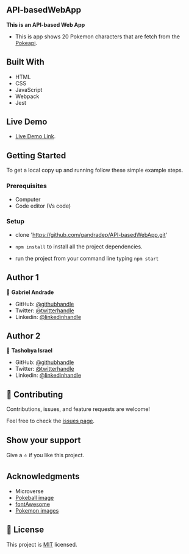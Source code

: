## API-basedWebApp

**This is an API-based Web App**
- This is app shows 20 Pokemon characters that are fetch from the [Pokeapi](https://pokeapi.co/).

## Built With

- HTML
- CSS
- JavaScript
- Webpack
- Jest

## Live Demo

- [Live Demo Link](https://gandradep.github.io/API-basedWebApp/).

## Getting Started

To get a local copy up and running follow these simple example steps.

### Prerequisites
- Computer
- Code editor (Vs code)

### Setup
- clone 'https://github.com/gandradep/API-basedWebApp.git'

- `npm install` to install all the project dependencies.

- run the project from your command line typing `npm start`

## Author 1
👤 **Gabriel Andrade**

- GitHub: [@githubhandle]()
- Twitter: [@twitterhandle]()
- Linkedin: [@linkedinhandle]()

## Author 2

👤 **Tashobya Israel**

- GitHub: [@githubhandle](https://github.com/tashisrael)
- Twitter: [@twitterhandle](https://twitter.com/tashisrael)
- Linkedin: [@linkedinhandle](https://www.linkedin.com/in/tashobya-israel-6a66b0181/l)

## 🤝 Contributing

Contributions, issues, and feature requests are welcome!

Feel free to check the [issues page](https://github.com/gandradep/API-basedWebApp/issues).

## Show your support

Give a ⭐️ if you like this project.

## Acknowledgments

- Microverse
- [Pokeball image](https://commons.wikimedia.org/wiki/Category:Pok%C3%A9_Balls)
- [fontAwesome](https://fontawesome.com/icons)
- [Pokemon images](https://www.pokemon.com/us/pokedex/)


## 📝 License

This project is [MIT](./MIT.md) licensed.
